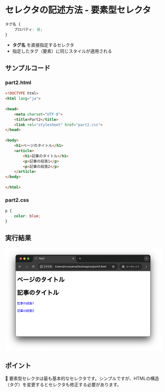 # セレクタの記述方法 - 要素型セレクタ

```css
タグ名 {
    プロパティ: 値;
}
```

+ **タグ名** を直接指定するセレクタ
+ 指定したタグ（要素）に同じスタイルが適用される

## サンプルコード

### part2.html

```html
<!DOCTYPE html>
<html lang="ja">

<head>
    <meta charset="UTF-8">
    <title>Part2</title>
    <link rel="stylesheet" href="part2.css">
</head>

<body>
    <h1>ページのタイトル</h1>
    <article>
        <h1>記事のタイトル</h1>
        <p>記事の段落1</p>
        <p>記事の段落2</p>
    </article>
</body>

</html>
```

### part2.css

```css
p {
    color: blue;
}
```

## 実行結果

![](https://raw.githubusercontent.com/murayama333/md2slide/refs/heads/main/md/css/part2/img/03.png)

## ポイント

💬 要素型セレクタは最も基本的なセレクタです。シンプルですが、HTMLの構造（タグ）を変更するとセレクタも修正する必要があります。
